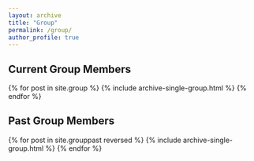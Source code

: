 ```yaml
---
layout: archive
title: "Group"
permalink: /group/
author_profile: true
---
```


## Current Group Members 
{% for post in site.group  %}
  {% include archive-single-group.html %}
{% endfor %}


## Past Group Members 
{% for post in site.grouppast reversed %}
{% include archive-single-group.html %}
{% endfor %}
 


